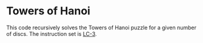 # Towers of Hanoi 

This code recursively solves the Towers of Hanoi puzzle for a given number of discs. The instruction set is
[LC-3](http://en.wikipedia.org/wiki/LC-3).